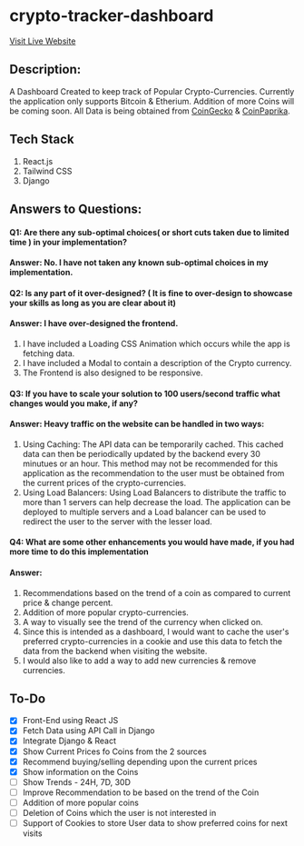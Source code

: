 # crypto-tracker-dashboard
[Visit Live Website](https://crypto-tracker-dashboard.herokuapp.com/)
## Description:
A Dashboard Created to keep track of Popular Crypto-Currencies. Currently the application only supports Bitcoin & Etherium. Addition of more Coins will be coming soon.
All Data is being obtained from [CoinGecko](https://www.coingecko.com/en) & [CoinPaprika](https://coinpaprika.com/).

## Tech Stack
1. React.js
2. Tailwind CSS
3. Django

## Answers to Questions:
#### Q1: Are there any sub-optimal choices( or short cuts taken due to limited time ) in your implementation?
#### Answer: No. I have not taken any known sub-optimal choices in my implementation.

#### Q2: Is any part of it over-designed? ( It is fine to over-design to showcase your skills as long as you are clear about it)
#### Answer: I have over-designed the frontend. 
1. I have included a Loading CSS Animation which occurs while the app is fetching data.
2. I have included a Modal to contain a description of the Crypto currency.
3. The Frontend is also designed to be responsive.

#### Q3: If you have to scale your solution to 100 users/second traffic what changes would you make, if any?
#### Answer: Heavy traffic on the website can be handled in two ways:
1. Using Caching:
The API data can be temporarily cached. This cached data can then be periodically updated by the backend every 30 minutues or an hour. This method may not be recommended for this application as the recommendation to the user must be obtained from the current prices of the crypto-currencies.
2. Using Load Balancers:
Using Load Balancers to distribute the traffic to more than 1 servers can help decrease the load. The application can be deployed to multiple servers and a Load balancer can be used to redirect the user to the server with the lesser load.

#### Q4: What are some other enhancements you would have made, if you had more time to do this implementation
#### Answer:
1. Recommendations based on the trend of a coin as compared to current price & change percent.
2. Addition of more popular crypto-currencies.
3. A way to  visually see the trend of the currency when clicked on.
4. Since this is intended as a dashboard, I would want to cache the user's preferred crypto-currencies in a cookie and use this data to fetch the data from the backend when visiting the website.
5. I would also like to add a way to add new currencies & remove currencies.

## To-Do
- [x] Front-End using React JS
- [x] Fetch Data using API Call in Django
- [x] Integrate Django & React
- [x] Show Current Prices fo Coins from the 2 sources
- [x] Recommend buying/selling depending upon the current prices
- [x] Show information on the Coins
- [ ] Show Trends - 24H, 7D, 30D
- [ ] Improve Recommendation to be based on the trend of the Coin
- [ ] Addition of more popular coins
- [ ] Deletion of Coins which the user is not interested in
- [ ] Support of Cookies to store User data to show preferred coins for next visits

